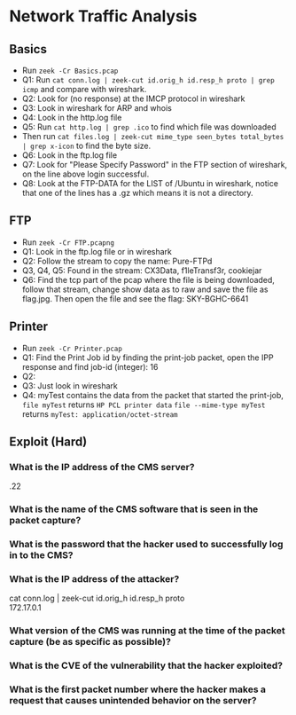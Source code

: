 # Network Traffic Analysis

## Basics
* Run `zeek -Cr Basics.pcap`  
* Q1: Run `cat conn.log | zeek-cut id.orig_h id.resp_h proto | grep icmp` and compare with wireshark.
* Q2: Look for (no response) at the IMCP protocol in wireshark
* Q3: Look in wireshark for ARP and whois
* Q4: Look in the http.log file
* Q5: Run `cat http.log | grep .ico` to find which file was downloaded
* Then run `cat files.log | zeek-cut mime_type seen_bytes total_bytes | grep x-icon` to find the byte size.
* Q6: Look in the ftp.log file
* Q7: Look for "Please Specify Password" in the FTP section of wireshark, on the line above login successful.
* Q8: Look at the FTP-DATA for the LIST of /Ubuntu in wireshark, notice that one of the lines has a .gz which means it is not a directory.

## FTP
* Run `zeek -Cr FTP.pcapng`
* Q1: Look in the ftp.log file or in wireshark
* Q2: Follow the stream to copy the name: Pure-FTPd
* Q3, Q4, Q5: Found in the stream: CX3Data, f1leTransf3r, cookiejar
* Q6: Find the tcp part of the pcap where the file is being downloaded, follow that stream, change show data as to raw and save the file as flag.jpg. Then open the file and see the flag: SKY-BGHC-6641

## Printer
* Run `zeek -Cr Printer.pcap`
* Q1: Find the Print Job id by finding the print-job packet, open the IPP response and find job-id (integer): 16
* Q2: 
* Q3: Just look in wireshark
* Q4: myTest contains the data from the packet that started the print-job, `file myTest` returns `HP PCL printer data` `file --mime-type myTest` returns `myTest: application/octet-stream`


## Exploit (Hard)

### What is the IP address of the CMS server?
.22  

### What is the name of the CMS software that is seen in the packet capture?

### What is the password that the hacker used to successfully log in to the CMS?

### What is the IP address of the attacker?
cat conn.log | zeek-cut id.orig_h id.resp_h proto  
172.17.0.1  

### What version of the CMS was running at the time of the packet capture (be as specific as possible)?

### What is the CVE of the vulnerability that the hacker exploited?

### What is the first packet number where the hacker makes a request that causes unintended behavior on the server?

